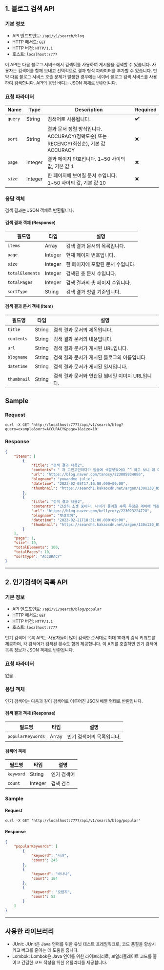 ## 1. 블로그 검색 API

### 기본 정보

- API 엔드포인트: `/api/v1/search/blog`
- HTTP 메서드: `GET`
- HTTP 버전: `HTTP/1.1`
- 호스트: `localhost:7777`

이 API는 다음 블로그 서비스에서 검색어를 사용하여 게시물을 검색할 수 있습니다. 사용자는 검색어를 함께 보내고 선택적으로 결과 형식 파라미터를 추가할 수 있습니다. 만약 다음 블로그 서비스 호출 문제가 발생한 경우에는 네이버 블로그 검색 서비스를 사용하여 검색합니다. API의 응답 바디는 JSON 객체로 반환됩니다.


### 요청 파라미터

| Name | Type | Description | Required |
| --- | --- | --- | --- |
| `query` | String | 검색어로 사용됩니다. | ✔️ |
| `sort` | String | 결과 문서 정렬 방식입니다. ACCURACY(정확도순) 또는 RECENCY(최신순), 기본 값 ACCURACY | ❌ |
| `page` | Integer | 결과 페이지 번호입니다. 1~50 사이의 값, 기본 값 1 | ❌ |
| `size` | Integer | 한 페이지에 보여질 문서 수입니다. 1~50 사이의 값, 기본 값 10 | ❌ |



### 응답 객체

검색 결과는 JSON 객체로 반환됩니다.

#### 검색 결과 객체 (Response)

| 필드명 | 타입 | 설명 |
| --- | --- | --- |
| `items` | Array | 검색 결과 문서의 목록입니다. |
| `page` | Integer | 현재 페이지 번호입니다. |
| `size` | Integer | 한 페이지에 포함된 문서 수입니다. |
| `totalElements` | Integer | 검색된 총 문서 수입니다. |
| `totalPages` | Integer | 검색 결과의 총 페이지 수입니다. |
| `sortType` | String | 검색 결과 정렬 기준입니다. |

#### 검색 결과 문서 객체 (Item)

| 필드명 | 타입 | 설명 |
| --- | --- | --- |
| `title` | String | 검색 결과 문서의 제목입니다. |
| `contents` | String | 검색 결과 문서의 내용입니다. |
| `url` | String | 검색 결과 문서가 게시된 URL입니다. |
| `blogname` | String | 검색 결과 문서가 게시된 블로그의 이름입니다. |
| `datetime` | String | 검색 결과 문서가 게시된 일시입니다. |
| `thumbnail` | String | 검색 결과 문서와 연관된 썸네일 이미지 URL입니다. |


## Sample
### Request

``` curl -X GET 'http://localhost:7777/api/v1/search/blog?query=example&sort=ACCURACY&page=1&size=10' ```


### Response

```json
{
    "items": [
        {
            "title": "검색 결과 내용2",
            "contents": "​ 저 고민고민하다가 입술에 색깔넣었어요 ^^ 하고 보니 왜 이제야했나 싶어용ㅋ 진작할껄~~~~ ㅋㅋ 했구...",
            "url": "https://blog.naver.com/tanosy/223005934086",
            "blogname": "youandme julie",
            "datetime": "2023-02-05T17:16:00.000+09:00",
            "thumbnail": "https://search1.kakaocdn.net/argon/130x130_85_c/1uamOmJUemh"
        },
        {
            "title": "검색 결과 내용2",
            "contents": "간신히 소생 중이다. 나이가 들어갈 수록 우정은 계비에 의존하게 된다. 흑돼지...",
            "url": "https://blog.naver.com/bellyrory/223023224728",
            "blogname": "뱃살로이",
            "datetime": "2023-02-21T18:31:00.000+09:00",
            "thumbnail": "https://search4.kakaocdn.net/argon/130x130_85_c/DzzDFtGUXp4"
        }
    ],
    "page": 1,
    "size": 10,
    "totalElements": 100,
    "totalPages": 10,
    "sortType": "ACCURACY"
}
```

---
## 2. 인기검색어 목록 API

### 기본 정보

- API 엔드포인트: `/api/v1/search/blog/popular`
- HTTP 메서드: `GET`
- HTTP 버전: `HTTP/1.1`
- 호스트: `localhost:7777`

인기 검색어 목록 API는 사용자들이 많이 검색한 순서대로 최대 10개의 검색 키워드를 제공하며, 각 검색어가 검색된 횟수도 함께 제공합니다. 이 API를 호출하면 인기 검색어 목록 정보가 JSON 객체로 반환됩니다.

### 요청 파라미터

없음

### 응답 객체

인기 검색어는 다음과 같이 검색어로 이루어진 JSON 배열 형태로 반환됩니다.

#### 검색 결과 객체 (Response)

| 필드명 | 타입 | 설명 |
| --- | --- | --- |
| `popularKeywords` | Array | 인기 검색어의 목록입니다. |

#### 검색어 객체
| 필드명 | 타입 | 설명 |
| --- | --- | --- |
| `keyword` | String | 인기 검색어 |
| `count` | Integer | 검색 건수 |

### Sample

#### Request

``` curl -X GET 'http://localhost:7777/api/v1/search/blog/popular' ```

#### Response

```json
{
    "popularKeywords": [
        {
            "keyword": "사과",
            "count": 245
        },
        {
            "keyword": "바나나",
            "count": 184
        },
        {
            "keyword": "오렌지",
            "count": 53
        }
    ]
}
```

---

## 사용한 라이브러리

- JUnit: JUnit은 Java 언어를 위한 유닛 테스트 프레임워크로, 코드 품질을 향상시키고 버그를 줄이는 데 도움을 줍니다.
- Lombok: Lombok은 Java 언어를 위한 라이브러리로, 보일러플레이트 코드를 줄이고 간결한 코드 작성을 위한 유틸리티를 제공합니다.

